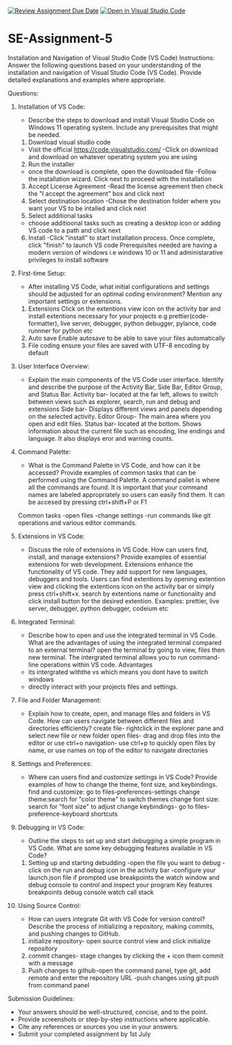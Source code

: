 [![Review Assignment Due Date](https://classroom.github.com/assets/deadline-readme-button-24ddc0f5d75046c5622901739e7c5dd533143b0c8e959d652212380cedb1ea36.svg)](https://classroom.github.com/a/XoLGRbHq)
[![Open in Visual Studio Code](https://classroom.github.com/assets/open-in-vscode-718a45dd9cf7e7f842a935f5ebbe5719a5e09af4491e668f4dbf3b35d5cca122.svg)](https://classroom.github.com/online_ide?assignment_repo_id=15244875&assignment_repo_type=AssignmentRepo)
# SE-Assignment-5
Installation and Navigation of Visual Studio Code (VS Code)
 Instructions:
Answer the following questions based on your understanding of the installation and navigation of Visual Studio Code (VS Code). Provide detailed explanations and examples where appropriate.

 Questions:

1. Installation of VS Code:
   - Describe the steps to download and install Visual Studio Code on Windows 11 operating system. Include any prerequisites that might be needed.
   1. Download visual studio code
   - Visit the official  https://code.visualstudio.com/
   -Click on download and download on whatever operating system you are using
   2. Run the installer
   - once the download is complete, open the downloaded file
   -Follow the installation wizard. Click next to proceed with the installation
   3. Accept License Agreement
   -Read the license agreement then check the "I accept the agreement" box and click next
   4. Select destination location 
   -Chose the destination folder where you want your VS to be intalled and click next
   5. Select additional tasks
   - choose additioonal tasks such as creating a desktop icon or adding VS code to a path and click next
   6. Install
   -Click "install" to start installation process. Once complete, click "finish" to launch VS code
   Prerequisites needed are having a modern version of windows i.e windows 10 or 11 and administarative privileges to install software
   

2. First-time Setup:
   - After installing VS Code, what initial configurations and settings should be adjusted for an optimal coding environment? Mention any important settings or extensions.
   1. Extensions
   Click on the extentions view icon on the activity bar and install extentions necessary for your projects e.g prettier(code-formatter), live server, debugger, python debugger, pylance, code runnner for python etc
   2. Auto save
   Enable autosave to be able to save your files automatically
   3. File coding
   ensure your files are saved with UTF-8 encoding by default


3. User Interface Overview:
   - Explain the main components of the VS Code user interface. Identify and describe the purpose of the Activity Bar, Side Bar, Editor Group, and Status Bar.
   Activity bar- located at the far left, allows to switch between views such as explorer, search, run and debug and extensions
   Side bar- Displays different views and panels depending on the selected activity.
   Editor Group- The main area where you open and edit files. 
   Status bar- located at the bottom. Shows information about the current file such as encoding, line endings and language. It also displays eror and warning counts. 

4. Command Palette:
   - What is the Command Palette in VS Code, and how can it be accessed? Provide examples of common tasks that can be performed using the Command Palette.
   A command pallet is where all the commands are found. It is important that your command names are labeled appropriately so users can easily find them. It can be accesed by pressing ctrl+shift+P or F1

   Common tasks
   -open files
   -change settings
   -run commands like git operations and various editor commands. 

5. Extensions in VS Code:
   - Discuss the role of extensions in VS Code. How can users find, install, and manage extensions? Provide examples of essential extensions for web development.
   Extensions enhance the functionality of VS code. They add support for new languages, debuggers and tools. 
   Users can find extentions by opening extention view and clicking the extentions icon on the activity bar or simply press ctrl+shift+x.
   search by extentions name or functionality and click install button for the desired extention.
   Examples: prettier, live server, debugger, python  debugger, codeium etc



6. Integrated Terminal:
   - Describe how to open and use the integrated terminal in VS Code. What are the advantages of using the integrated terminal compared to an external terminal?
   open the terminal by going to view, files then new terminal. The intergrated terminal allows you to run command-line operations within VS code. 
   Advantages 
   - its intergrated withthe vs which means you dont have to switch windows
   - directly interact with your projects files and settings.

7. File and Folder Management:
   - Explain how to create, open, and manage files and folders in VS Code. How can users navigate between different files and directories efficiently?
   create file- rightclick in the explorer pane and select new file or new folder 
   open files- drag and drop files into the editor or use ctrl+o
   navigation- use ctrl+p to quickly open files by name, or use names on top of the editor to navigate directories

8. Settings and Preferences:
   - Where can users find and customize settings in VS Code? Provide examples of how to change the theme, font size, and keybindings.
   find and customize: go to files-preferences-settings
   change theme:search for "color theme" to switch themes
   change font size: search for "font size" to adjust
   change keybindings- go to files-preference-keyboard shortcuts

9. Debugging in VS Code:
   - Outline the steps to set up and start debugging a simple program in VS Code. What are some key debugging features available in VS Code?
   1. Setting up and starting debudding
   -open the file you want to debug
   -click on the run and debug icon in the activity bar
   -configure your launch.json file if prompted
   use breakpoints the watch window and debug console to control and inspect your program
   Key features
   breakpoints
   debug console
   watch
   call stack
   

10. Using Source Control:
    - How can users integrate Git with VS Code for version control? Describe the process of initializing a repository, making commits, and pushing changes to GitHub.
    1. initialize repository- open source control view and click initialize repository
    2. commit changes- stage changes by clicking the + icon them commit with a message
    3. Push changes to github-open the command panel, type git, add remote and enter the repository URL
    -push changes using git:push from command panel


 Submission Guidelines:
- Your answers should be well-structured, concise, and to the point.
- Provide screenshots or step-by-step instructions where applicable.
- Cite any references or sources you use in your answers.
- Submit your completed assignment by 1st July 

